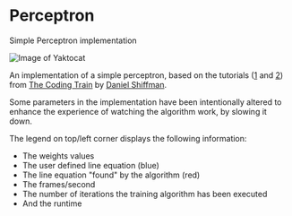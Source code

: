 # Perceptron
Simple Perceptron implementation

![Image of Yaktocat](https://xfx.net/stackoverflow/perceptron/perceptron_01.png)

An implementation of a simple perceptron, based on the tutorials ([1](https://www.youtube.com/watch?v=ntKn5TPHHAk&t=870s) and [2](https://www.youtube.com/watch?v=DGxIcDjPzac&t=1183s)) from [The Coding Train](https://www.youtube.com/user/shiffman) by [Daniel Shiffman](http://shiffman.net/).

Some parameters in the implementation have been intentionally altered to enhance the experience of watching the algorithm work, by slowing it down.

The legend on top/left corner displays the following information:
- The weights values
- The user defined line equation (blue)
- The line equation "found" by the algorithm (red)
- The frames/second
- The number of iterations the training algorithm has been executed
- And the runtime
